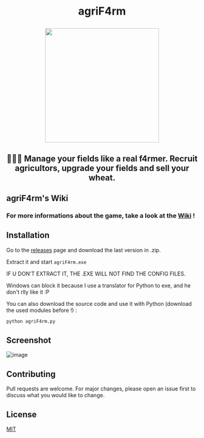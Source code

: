 # <p align="center"> agriF4rm </p>
<p align="center"><img src="https://raw.githubusercontent.com/akira-trinity/agriF4rm/main/src/img/agricultureICO.ico" width=300></p>

## <p align="center"> 👨🏼‍🌾 Manage your fields like a real f4rmer. Recruit agricultors, upgrade your fields and sell your wheat. </p>

## agriF4rm's Wiki

### For more informations about the game, take a look at the <a href="https://github.com/akira-trinity/agriF4rm/wiki">Wiki</a> !


## Installation

Go to the <a href="https://github.com/akira-trinity/agriF4rm/releases">releases</a> page and download the last version in .zip.

Extract it and start ```agriF4rm.exe```

IF U DON'T EXTRACT IT, THE .EXE WILL NOT FIND THE CONFIG FILES.

Windows can block it because I use a translator for Python to exe, and he don't rlly like it :P

You can also download the source code and use it with Python (download the used modules before !) :
```bash
python agriF4rm.py
```


## Screenshot

![image](https://user-images.githubusercontent.com/62818208/227777433-96e025ff-5696-46ca-89f2-056fce52016d.png)


## Contributing
Pull requests are welcome. For major changes, please open an issue first to discuss what you would like to change.


## License
[MIT](https://choosealicense.com/licenses/mit/)
